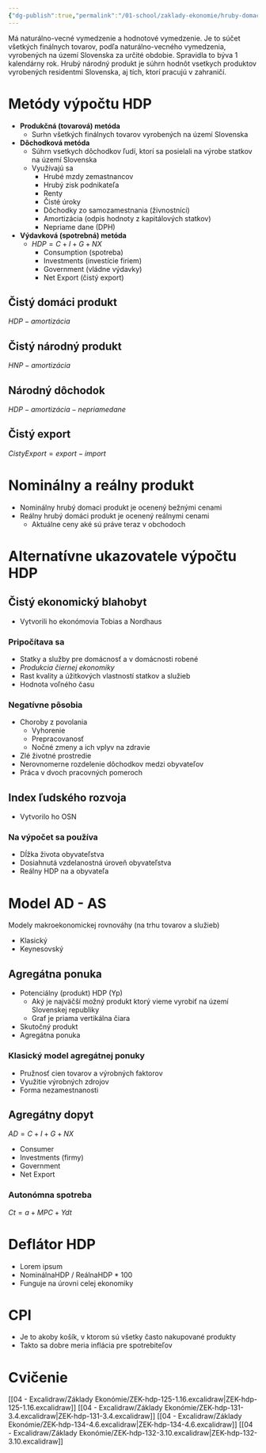 ```yaml
---
{"dg-publish":true,"permalink":"/01-school/zaklady-ekonomie/hruby-domaci-produkt/","tags":["year1","winterSemester","uniZEK"]}
---
```


Má naturálno-vecné vymedzenie a hodnotové vymedzenie.
Je to súčet všetkých finálnych tovarov, podľa naturálno-vecného vymedzenia, vyrobených na území Slovenska za určité obdobie. Spravidla to býva 1 kalendárny rok.
Hrubý národný produkt je súhrn hodnôt vsetkych produktov vyrobených residentmi Slovenska, aj tích, ktorí pracujú v zahraničí.
# Metódy výpočtu HDP
- **Produkčná (tovarová) metóda**
	- Surhn všetkých finálnych tovarov vyrobených na území Slovenska
- **Dôchodková metóda**
	- Súhrn vsetkych dôchodkov ľudí, ktorí sa posielali na výrobe statkov na území Slovenska
	- Využívajú sa
		- Hrubé mzdy zemastnancov
		- Hrubý zisk podnikateľa
		- Renty
		- Čisté úroky
		- Dôchodky zo samozamestnania (živnostníci)
		- Amortizácia (odpis hodnoty z kapitálových statkov)
		- Nepriame dane (DPH)
- **Výdavková (spotrebná) metóda**
	- $HDP = C + I + G + NX$
		- Consumption (spotreba)
		- Investments (investície firiem)
		- Government (vládne výdavky)
		- Net Export (čistý export)
## Čistý domáci produkt
$HDP - amortizácia$
## Čistý národný produkt
$HNP - amortizácia$
## Národný dôchodok
$HDP - amortizácia - nepriame dane$
## Čistý export
$CistyExport = export - import$
# Nominálny a reálny produkt
- Nominálny hrubý domaci produkt je ocenený bežnými cenami
- Reálny hrubý domáci produkt je ocenený reálnymi cenami
	- Aktuálne ceny aké sú práve teraz v obchodoch
# Alternatívne ukazovatele výpočtu HDP
## Čistý ekonomický blahobyt
- Vytvorili ho ekonómovia Tobias a Nordhaus
### Pripočítava sa
- Statky a služby pre domácnosť a v domácnosti robené
- *Produkcia čiernej ekonomiky*
- Rast kvality a úžitkových vlastností statkov a služieb
- Hodnota voľného času
### Negatívne pôsobia
- Choroby z povolania
	- Vyhorenie
	- Prepracovanosť
	- Nočné zmeny a ich vplyv na zdravie
- Zlé životné prostredie
- Nerovnomerne rozdelenie dôchodkov medzi obyvateľov
- Práca v dvoch pracovných pomeroch
## Index ľudského rozvoja
- Vytvorilo ho OSN
### Na výpočet sa používa
- Dĺžka života obyvateľstva
- Dosiahnutá vzdelanostná úroveň obyvateľstva
- Reálny HDP na a obyvateľa
# Model AD - AS
Modely makroekonomickej rovnováhy (na trhu tovarov a služieb)
- Klasický
- Keynesovský
## Agregátna ponuka
- Potenciálny (produkt) HDP (Yp)
	- Aký je najväčší možný produkt ktorý vieme vyrobiť na území Slovenskej republiky
	- Graf je priama vertikálna čiara
- Skutočný produkt
- Agregátna ponuka
### Klasický model agregátnej ponuky
- Pružnosť cien tovarov a výrobných faktorov
- Využitie výrobných zdrojov
- Forma nezamestnanosti
## Agregátny dopyt
$AD=C+I+G+NX$
- Consumer
- Investments (firmy)
- Government
- Net Export
### Autonómna spotreba
$Ct=a+MPC+Ydt$

# Deflátor HDP
- Lorem ipsum
- NominálnaHDP / ReálnaHDP * 100
- Funguje na úrovni celej ekonomiky

# CPI
- Je to akoby košík, v ktorom sú všetky často nakupované produkty
- Takto sa dobre meria inflácia pre spotrebiteľov

# Cvičenie
[[04 - Excalidraw/Základy Ekonómie/ZEK-hdp-125-1.16.excalidraw\|ZEK-hdp-125-1.16.excalidraw]]
[[04 - Excalidraw/Základy Ekonómie/ZEK-hdp-131-3.4.excalidraw\|ZEK-hdp-131-3.4.excalidraw]]
[[04 - Excalidraw/Základy Ekonómie/ZEK-hdp-134-4.6.excalidraw\|ZEK-hdp-134-4.6.excalidraw]]
[[04 - Excalidraw/Základy Ekonómie/ZEK-hdp-132-3.10.excalidraw\|ZEK-hdp-132-3.10.excalidraw]]
